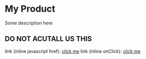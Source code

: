 # My Product
Some description here

## DO NOT ACUTALL US THIS
link (inline javascript href): <a href="javascript:alert('You Have Been Hacked!');">click me</a>
link (inline onClick): <a href="#" onClick="alert('You Have Been Hacked!');">click me</a>
